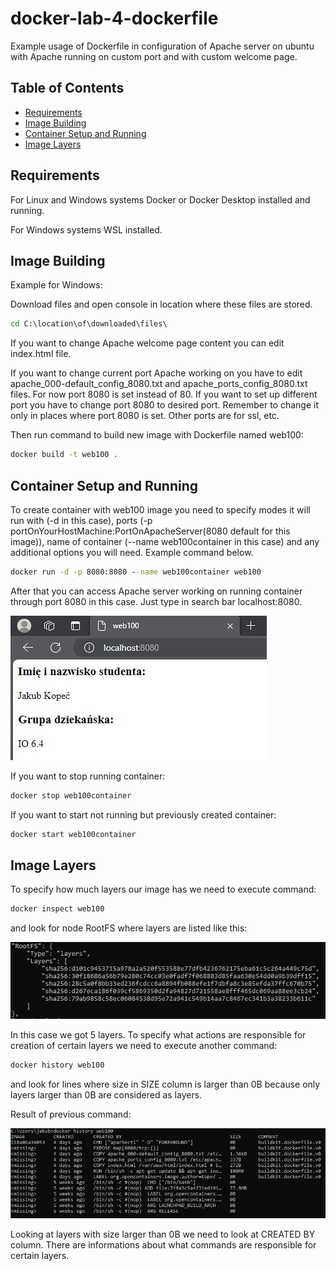 # docker-lab-4-dockerfile

Example usage of Dockerfile in configuration of Apache server on ubuntu with Apache running on custom port and with custom welcome page.

## Table of Contents

- [Requirements](#requirements)
- [Image Building](#image-building)
- [Container Setup and Running](#container-setup-and-running)
- [Image Layers](#image-layers)

## Requirements

For Linux and Windows systems Docker or Docker Desktop installed and running.

For Windows systems WSL installed.

## Image Building

Example for Windows:

Download files and open console in location where these files are stored.

```cmd
cd C:\location\of\downloaded\files\
```

If you want to change Apache welcome page content you can edit index.html file.

If you want to change current port Apache working on you have to edit apache_000-default_config_8080.txt and apache_ports_config_8080.txt files. For now port 8080 is set instead of 80. If you want to set up different port you have to change port 8080 to desired port. Remember to change it only in places where port 8080 is set. Other ports are for ssl, etc.

Then run command to build new image with Dockerfile named web100:

```cmd
docker build -t web100 .
```

## Container Setup and Running

To create container with web100 image you need to specify modes it will run with (-d in this case), ports (-p portOnYourHostMachine:PortOnApacheServer(8080 default for this image)), name of container (--name web100container in this case) and any additional options you will need. Example command below.

```cmd
docker run -d -p 8080:8080 --name web100container web100
```

After that you can access Apache server working on running container through port 8080 in this case. Just type in search bar localhost:8080.

![Working Apache Server on Host Computer](screenshots/server_working.jpg)

If you want to stop running container:

```cmd
docker stop web100container
```

If you want to start not running but previously created container:

```cmd
docker start web100container
```

## Image Layers

To specify how much layers our image has we need to execute command:

```cmd
docker inspect web100
```

and look for node RootFS where layers are listed like this:

![Part of Docker Inspect Command Result](screenshots/docker_inspect.jpg)

In this case we got 5 layers. To specify what actions are responsible for creation of certain layers we need to execute another command:

```cmd
docker history web100
```

and look for lines where size in SIZE column is larger than 0B because only layers larger than 0B are considered as layers.

Result of previous command:

![Docker History Command Result](screenshots/docker_history.jpg)

Looking at layers with size larger than 0B we need to look at CREATED BY column. There are informations about what commands are responsible for certain layers.

